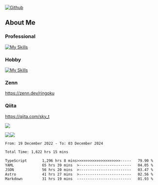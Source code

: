 [![Github](https://img.shields.io/github/followers/skyt-a?label=Follow&style=social)](https://github.com/skyt-a)

## About Me
### Professional
[![My Skills](https://skillicons.dev/icons?i=react,ts,js,nodejs,java,graphql,firebase,githubactions&theme=light)](https://skillicons.dev)
### Hobby
[![My Skills](https://skillicons.dev/icons?i=unity,rust,py&theme=light)](https://skillicons.dev)

### Zenn
https://zenn.dev/ringoku
### Qiita
https://qiita.com/sky_t


![](https://github-profile-summary-cards.vercel.app/api/cards/profile-details?username=skyt-a&theme=default)

![](https://github-profile-summary-cards.vercel.app/api/cards/repos-per-language?username=skyt-a&theme=default)![](https://github-profile-summary-cards.vercel.app/api/cards/stats?username=RinGoku&theme=default)

<!--START_SECTION:waka-->

```txt
From: 19 December 2022 - To: 03 December 2024

Total Time: 1,622 hrs 15 mins

TypeScript       1,296 hrs 8 mins>>>>>>>>>>>>>>>>>>>>-----   79.90 %
YAML             65 hrs 39 mins  >------------------------   04.05 %
JSON             56 hrs 20 mins  >------------------------   03.47 %
Astro            41 hrs 27 mins  >------------------------   02.56 %
Markdown         31 hrs 19 mins  -------------------------   01.93 %
```

<!--END_SECTION:waka-->
